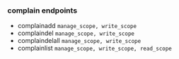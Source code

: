 ### complain endpoints

- complainadd `manage_scope, write_scope`
- complaindel `manage_scope, write_scope`
- complaindelall `manage_scope, write_scope`
- complainlist `manage_scope, write_scope, read_scope`
